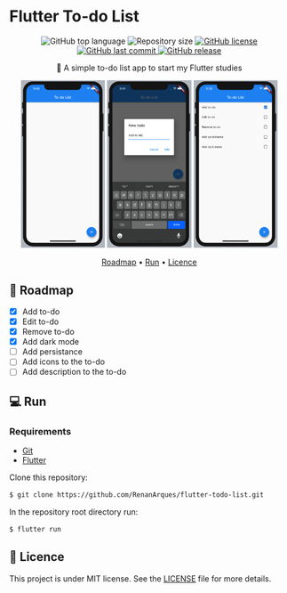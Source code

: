 # Flutter To-do List

<p align="center">
    <img alt="GitHub top language" src="https://img.shields.io/github/languages/top/RenanArques/flutter-todo-list">
    <img alt="Repository size" src="https://img.shields.io/github/repo-size/RenanArques/flutter-todo-list">
    <a href="https://github.com/RenanArques/flutter-todo-list/blob/master/LICENSE">
      <img alt="GitHub license" src="https://img.shields.io/github/license/RenanArques/flutter-todo-list">
    </a>
    <a href="https://github.com/RenanArques/flutter-todo-list/commits/master">
      <img alt="GitHub last commit" src="https://img.shields.io/github/last-commit/RenanArques/flutter-todo-list">
    </a>
    <a href="https://github.com/RenanArques/flutter-todo-list/releases">
      <img alt="GitHub release" src="https://img.shields.io/github/v/release/RenanArques/flutter-todo-list.svg?include_prereleases">
    </a>
</p>

<p align="center">
  📝 A simple to-do list app to start my Flutter studies
</p>

<p align="center">
  <img width="30%" src="./.github/assets/screen-00.png">
  <img width="30%" src="./.github/assets/screen-01.png">
  <img width="30%" src="./.github/assets/screen-02.png">
</p>

<p align="center">
 <a href="#dart-roadmap">Roadmap</a> •
 <a href="#computer-run">Run</a> •
 <a href="#page_with_curl-licence">Licence</a>
</p>

## :dart: Roadmap

- [x] Add to-do
- [x] Edit to-do
- [x] Remove to-do
- [x] Add dark mode
- [ ] Add persistance
- [ ] Add icons to the to-do
- [ ] Add description to the to-do

## :computer: Run

### Requirements

- [Git](https://git-scm.com/downloads)
- [Flutter](https://flutter.dev/docs/get-started/install)

Clone this repository:

```sh
$ git clone https://github.com/RenanArques/flutter-todo-list.git
```

In the repository root directory run:

```sh
$ flutter run
```

## :page_with_curl: Licence

This project is under MIT license. See the [LICENSE](LICENSE) file for more details.
